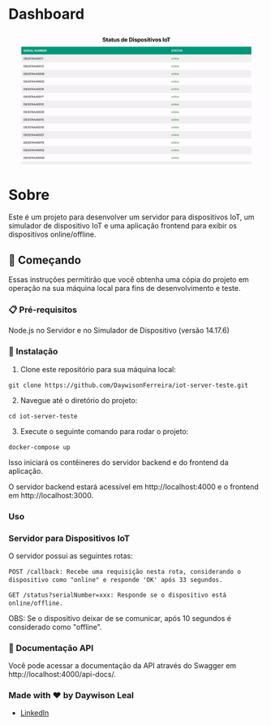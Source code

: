 # Dashboard
![Exemplo](images/example.gif)

# Sobre
Este é um projeto para desenvolver um servidor para dispositivos IoT, um simulador de dispositivo IoT e uma aplicação frontend para exibir os dispositivos online/offline.

## 🚀 Começando
Essas instruções permitirão que você obtenha uma cópia do projeto em operação na sua máquina local para fins de desenvolvimento e teste.

### 📋 Pré-requisitos
Node.js no Servidor e no Simulador de Dispositivo (versão 14.17.6)

### 🔧 Instalação
1. Clone este repositório para sua máquina local:
```
git clone https://github.com/DaywisonFerreira/iot-server-teste.git
```
2. Navegue até o diretório do projeto:
```
cd iot-server-teste
```
3. Execute o seguinte comando para rodar o projeto:
```
docker-compose up
```
Isso iniciará os contêineres do servidor backend e do frontend da aplicação.

O servidor backend estará acessível em http://localhost:4000 e o frontend em http://localhost:3000.

### Uso
### Servidor para Dispositivos IoT
O servidor possui as seguintes rotas:

```
POST /callback: Recebe uma requisição nesta rota, considerando o dispositivo como "online" e responde 'OK' após 33 segundos.
```

```
GET /status?serialNumber=xxx: Responde se o dispositivo está online/offline.
```
OBS: Se o dispositivo deixar de se comunicar, após 10 segundos é considerado como "offline".

### 📜 Documentação API
Você pode acessar a documentação da API através do Swagger em http://localhost:4000/api-docs/.

### Made with :heart: by Daywison Leal
-  [LinkedIn](https://www.linkedin.com/in/daywison-leal/)